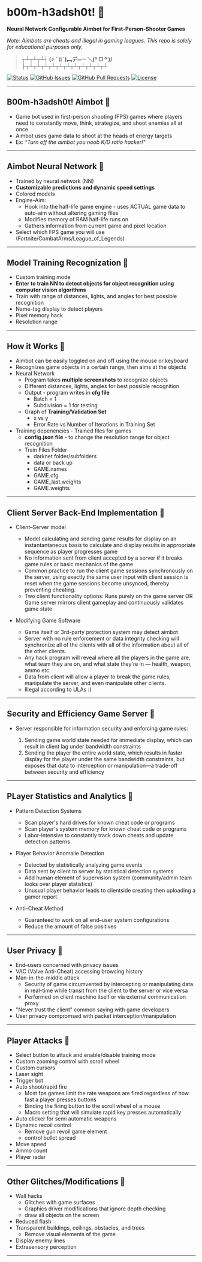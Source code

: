 # b00m-h3adsh0t! &#x1F537;
**Neural Network Configurable Aimbot for First-Person-Shooter Games** 

*Note: Aimbots are cheats and illegal in gaming leagues. This repo is solely for educational purposes only.*

> **┬┴┬┴┬┴┤ (҂   ` ﾛ ´)︻デ═一      ＼(º □ º )/	├┬┴┬┴┬┴┬┴┬┴┬┴┬┴┬┴┬┴┬┴┬┴**

<div>
  
  [![Status](https://img.shields.io/badge/status-work--in--progress-success.svg)]()
  [![GitHub Issues](https://img.shields.io/github/issues/lucylow/b00m-h3adsh0t.svg)](https://github.com/lucylow/Mrs.Robot/issues)
  [![GitHub Pull Requests](https://img.shields.io/github/issues-pr/lucylow/b00m-h3adsh0t.svg)](https://github.com/lucylow/b00m-h3adsh0t/pulls)
  [![License](https://img.shields.io/bower/l/bootstrap)]()

</div>

---   
   
## B00m-h3adsh0t! Aimbot &#x1F537;
* Game bot used in first-person shooting (FPS) games where players need to constantly move, think, strategize, and shoot enemies all at once
* Aimbot uses game data to shoot at the heads of energy targets
* Ex: *“Turn off the aimbot you noob K/D ratio hacker!"*



---

## Aimbot Neural Network &#x1F537;
* Trained by neural network (NN)
* **Customizable predictions and dynamic speed settings**
* Colored models 
* Engine-Aim:
  * Hook into the half-life game engine - uses ACTUAL game data to auto-aim without altering gaming files
  * Modifies memory of RAM half-life runs on 
  * Gathers information from current game and pixel location
* Select which FPS game you will use (Fortnite/CombatArms/League_of_Legends)
  
---

## Model Training Recognization  &#x1F537;
* Custom training mode 
* **Enter to train NN to detect objects for object recognition using computer vision algorithms** 
* Train with range of distances, lights, and angles for best possible recognition
* Name-tag display to detect players 
* Pixel memory hack
* Resolution range 

---


## How it Works  &#x1F537;
* Aimbot can be easily toggled on and off using the mouse or keyboard
* Recognizes game objects in a certain range, then aims at the objects
* Neural Network 
    * Program takes **multiple screenshots** to recognize objects 
    * Different distances, lights, angles for best possible recognition 
    * Output - program writes in **cfg file** 
      * Batch = 1
      * Subdivision = 1 for testing 
    * Graph of **Training/Validation Set**
      * x vs y 
      * Error Rate vs Number of Iterations in Training Set 
* Training depenencies - Trained files for games
    * **config.json file** - to change the resolution range for object recognition  
    * Train Files Folder
      * darknet folder/subfolders 
      * data or back up
      * GAME.names
      * GAME.cfg
      * GAME_last.weights 
      * GAME.weights

---

## Client Server Back-End Implementation &#x1F537;
* Client–Server model
  * Model calculating and sending game results for display on an instantantaneous basis to calculate and display results in appropriate sequence as player progresses game
  * No information sent from client accepted by a server if it breaks game rules or basic mechanics of the game
  * Common practice to run the client game sessions synchronously on the server, using exactly the same user input with client session is reset when the game sessions become unsynced, thereby preventing cheating.
  * Two client functionality options: Runs purely on the game server OR Game server mirrors client gameplay and continuously validates game state

  
* Modifying Game Software 
  * Game itself or 3rd-party protection system may detect aimbot
  * Server with no rule enforcement or data integrity checking will synchronize all of the clients with all of the information about all of the other clients. 
  * Any hack program will reveal where all the players in the game are, what team they are on, and what state they're in — health, weapon, ammo etc. 
  * Data from client will allow a player to break the game rules, manipulate the server, and even manipulate other clients.
  * Illegal according to ULAs :(

  

---


## Security and Efficiency Game Server &#x1F537;
  * Server responsible for information security and enforcing game rules:

    1) Sending game world state needed for immediate display, which can result in client lag under bandwidth constraints
    2) Sending the player the entire world state, which results in faster display for the player under the same bandwidth constraints, but exposes that data to interception or manipulation—a trade-off between security and efficiency


---

## PLayer Statistics and Analytics &#x1F537;
* Pattern Detection Systems 
  * Scan player's hard drives for known cheat code or programs
  * Scan player's system memory for known cheat code or programs
  * Labor-intensive to constantly track down cheats and update detection patterns
  
* Player Behavior Anomalie Detection 
  * Detected by statistically analyzing game events 
  * Data sent by client to  server by statistical detection systems
  * Add human element of supervision system (community/admin team looks over player statistics) 
  * Unusual player behavior leads to clientside creating then uploading a gamer report
  
* Anti–Cheat Method 
  * Guaranteed to work on all end–user system configurations
  * Reduce the amount of false positives


---

## User Privacy &#x1F537;
* End–users concerned with privacy issues
* VAC (Valve Anti-Cheat) accessing browsing history
* Man-in-the-middle attack
  * Security of game circumvented by intercepting or manipulating data in real-time while transit from the client to the server or vice versa 
  * Performed on client machine itself or via external communication proxy
* "Never trust the client" common saying with game developers 
* User privacy compromsed with packet interception/manipulation 



---

## Player Attacks &#x1F537;
* Select button to attack and enable/disable training mode
* Custom zooming control with scroll wheel 
* Custom cursors 
* Laser sight
* Trigger bot
* Auto shoot/rapid fire 
  * Most fps games limit the rate weapons are fired regardless of how fast a player presses buttons
  * Binding the firing button to the scroll wheel of a mouse
  * Macro setting that will simulate rapid key presses automatically
* Auto clicker for semi automatic weapons 
* Dynamic recoil control  
  * Remove gun revoil game element
  * control bullet spread
* Move speed
* Ammo count
* Player radar 

---


## Other Glitches/Modifications  &#x1F537;
* Wall hacks
  * Glitches with game surfaces
  * Graphics driver modifications that ignore depth checking
  * draw all objects on the screen
* Reduced flash 
* Transparent buildings, ceilings, obstacles, and trees
  * Remove visual elements of the game 
* Display enemy lines 
* Extrasensory perception



---
